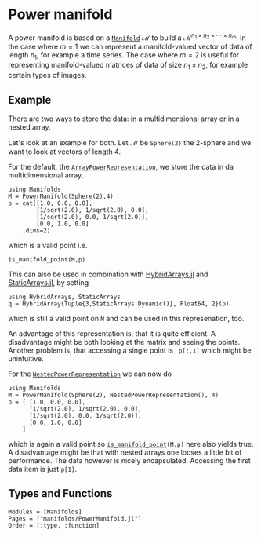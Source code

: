 # Power manifold

A power manifold is based on a [`Manifold`](@ref) $\mathcal M$ to build a $\mathcal M^{n_1 \times n_2 \times \cdots \times n_m}$.
In the case where $m=1$ we can represent a manifold-valued vector of data of length $n_1$, for example a time series.
The case where $m=2$ is useful for representing manifold-valued matrices of data of size $n_1 \times n_2$, for example certain types of images.

## Example

There are two ways to store the data: in a multidimensional array or in a nested array.

Let's look at an example for both.
Let $\mathcal M$ be `Sphere(2)` the 2-sphere and we want to look at vectors of length 4.

For the default, the [`ArrayPowerRepresentation`](@ref), we store the data in da multidimensional array,

```@example 1
using Manifolds
M = PowerManifold(Sphere(2),4)
p = cat([1.0, 0.0, 0.0],
        [1/sqrt(2.0), 1/sqrt(2.0), 0.0],
        [1/sqrt(2.0), 0.0, 1/sqrt(2.0)],
        [0.0, 1.0, 0.0]
    ,dims=2)
```

which is a valid point i.e.

```@example 1
is_manifold_point(M,p)
```

This can also be used in combination with [HybridArrays.jl](https://github.com/mateuszbaran/HybridArrays.jl) and [StaticArrays.jl](https://github.com/JuliaArrays/StaticArrays.jl), by setting

```@example 1
using HybridArrays, StaticArrays
q = HybridArray{Tuple{3,StaticArrays.Dynamic()}, Float64, 2}(p)
```

which is still a valid point on `M` and can be used in this represenation, too.

An advantage of this representation is, that it is quite efficient.
A disadvantage might be both looking at the matrix and seeing the points.
Another problem is, that accessing a single point is ` p[:,1]` which might be unintuitive.

For the [`NestedPowerRepresentation`](@ref) we can now do

```@example 2
using Manifolds
M = PowerManifold(Sphere(2), NestedPowerRepresentation(), 4)
p = [ [1.0, 0.0, 0.0],
      [1/sqrt(2.0), 1/sqrt(2.0), 0.0],
      [1/sqrt(2.0), 0.0, 1/sqrt(2.0)],
      [0.0, 1.0, 0.0]
    ]
```

which is again a valid point so [`is_manifold_point`](@ref)`(M,p)` here also yields true.
A disadvantage might be that with nested arrays one looses a little bit of performance.
The data however is nicely encapsulated. Accessing the first data item is just `p[1]`.

## Types and Functions
```@autodocs
Modules = [Manifolds]
Pages = ["manifolds/PowerManifold.jl"]
Order = [:type, :function]
```
